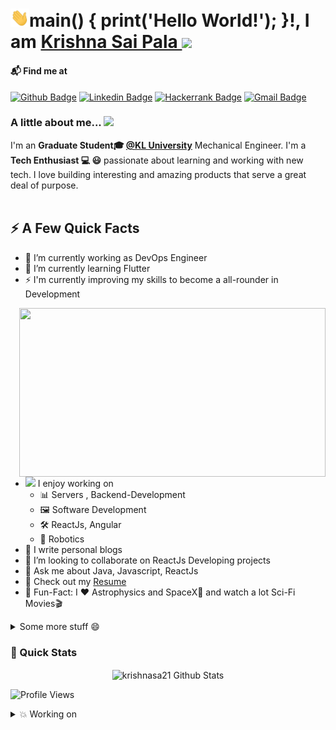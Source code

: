 <h1> <img src="https://raw.githubusercontent.com/ABSphreak/ABSphreak/master/gifs/Hi.gif" width="30px">main() {
  print('Hello World!');
}!, I am <a href="https://github.com/krishnasai21">Krishna Sai Pala </a> <img src="https://emojis.slackmojis.com/emojis/images/1531849430/4246/blob-sunglasses.gif?1531849430" width="30px"></h1>
</h1>

#### 📬 Find me at
[![Github Badge](http://img.shields.io/badge/-Github-black?style=flat-square&logo=github&link=https://github.com/krishnasai21/)](https://github.com/krishnasa21/) 
[![Linkedin Badge](https://img.shields.io/badge/-LinkedIn-blue?style=flat-square&logo=Linkedin&logoColor=white&link=https://www.linkedin.com/in/krishna-pala-269a4712b/)](https://www.linkedin.com/in/krishna-pala-269a4712b)
[![Hackerrank Badge](https://img.shields.io/badge/-Hackerrank-2EC866?style=flat-square&logo=HackerRank&logoColor=white&link=https://www.hackerrank.com/palakrishnasai)](https://www.hackerrank.com/palakrishnasai)
[![Gmail Badge](https://img.shields.io/badge/-Gmail-d14836?style=flat-square&logo=Gmail&logoColor=white&link=mailto:palakrishnasai@gmail.com)](mailto:palakrishnasai@gmail.com)


### A little about me...  <img src="https://media.giphy.com/media/VgCDAzcKvsR6OM0uWg/giphy.gif" width="50"> 
I'm an **Graduate Student🎓 [@KL University](https://www.kluniversity.in)** Mechanical Engineer. I'm a **Tech Enthusiast 💻 😃** passionate about learning and working with new tech. I love building interesting and amazing products that serve a great deal of purpose. <br/><br/>




## ⚡️ A Few Quick Facts

- 🔭 I’m currently working as DevOps Engineer
- 🌱 I’m currently learning Flutter
- ⚡️ I'm currently improving my skills to become a all-rounder in Development
<img width="490" height="270" src="https://media.giphy.com/media/9B8wYztAoe1zO/source.gif" align=right>

- <img src="https://media.giphy.com/media/WUlplcMpOCEmTGBtBW/giphy.gif" width="30">  I enjoy working on
  - 📊 Servers , Backend-Development
  - 🖼 Software Development
  - 🛠 ReactJs, Angular 
  - 🤖 Robotics
- 📝 I write personal blogs
- 👯 I’m looking to collaborate on ReactJs Developing projects
- 💬 Ask me about Java, Javascript, ReactJs
- 📙 Check out my [Resume](https://www.linkedin.com/in/krishna-pala-269a4712b/)
- 🎉 Fun-Fact: I ❤️ Astrophysics and SpaceX🚀 and watch a lot Sci-Fi Movies🎬



<details>
  <summary>Some more stuff 😄</summary>
  
### 🖥️ My DevSetup
<img src="https://img.shields.io/badge/Lenova-555555.svg?&style=flat-square&logo=dell&logoColor=007DB8"> <img src="https://img.shields.io/badge/Windows-555555.svg?&style=flat-square&logo=windows&logoColor=0078D6"> <img src="https://img.shields.io/badge/Chrome-555555.svg?&style=flat-square&logo=google-chrome&logoColor=FABC0C"> <img src="https://img.shields.io/badge/VS Code-555555?style=flat-square&logo=visual-studio-code&logoColor=007ACC"> <img src="https://img.shields.io/badge/Terminal-555555.svg?&style=flat-square&logo=Linux&logoColor=white"> <img src="https://img.shields.io/badge/Ubunutu-555555.svg?&style=flat-square&logo=Ubunutu&logoColor=F37626">

### ⚙️ Some Tool and Tech I use
<code><img height="30" src="https://avatars0.githubusercontent.com/u/1525981?s=200&v=4"></code>
<code><img height="30" src="https://raw.githubusercontent.com/github/explore/80688e429a7d4ef2fca1e82350fe8e3517d3494d/topics/cpp/cpp.png"></code>
<code><img height="30" src="https://raw.githubusercontent.com/github/explore/80688e429a7d4ef2fca1e82350fe8e3517d3494d/topics/javascript/javascript.png"></code>
<code><img height="30" src="https://avatars3.githubusercontent.com/u/9950313?s=200&v=4"></code>
  <code><img height="30" src="https://avatars1.githubusercontent.com/u/45120?s=200&v=4"></code>
<code><img height="30" src="https://raw.githubusercontent.com/github/explore/80688e429a7d4ef2fca1e82350fe8e3517d3494d/topics/html/html.png"></code>
<code><img height="30" src="https://avatars1.githubusercontent.com/u/1517864?s=200&v=4"></code>
<code><img height="30" src="https://avatars1.githubusercontent.com/u/2918581?s=200&v=4"></code>
<code><img height="30" src="https://avatars3.githubusercontent.com/u/18133?s=200&v=4"></code>
<code><img height="30" src="https://avatars1.githubusercontent.com/u/5009934?s=200&v=4"></code>
<code><img height="30" src="https://avatars0.githubusercontent.com/u/365630?s=88&v=4"></code>
<code><img height="30" src="https://avatars.githubusercontent.com/u/15658638"></code>
<code><img height="30" src="https://avatars.githubusercontent.com/u/34455048"></code>
<code><img height="30" src="https://avatars2.githubusercontent.com/u/1728152?s=200&v=4"></code>  
</details>


### 🚀 Quick Stats
<p align="center">
<img align="center" src="https://github-readme-stats.vercel.app/api?username=krishnasai21&show_icons=true&line_height=21&theme=react" alt="krishnasa21 Github Stats" />
</p>


![Profile Views](https://komarev.com/ghpvc/?username=krishnasa21)


<details>
<summary> 💥 Working on </summary>
<br>
<p align="center">
<a href="https://github.com/krishnasa21/Http-proxy-node-replay">
<img src="https://github-readme-stats.vercel.app/api/pin/?username=krishnasai21&repo=Http-proxy-node-replay&title_color=ffffff&text_color=c9cacc&icon_color=2bbc8a&bg_color=1d1f21"/>
</a>&ensp;
<a href="https://github.com/krishnasa21/React-JS">
<img src="https://github-readme-stats.vercel.app/api/pin/?username=krishnasai21&repo=React-JS&title_color=ffffff&text_color=c9cacc&icon_color=2bbc8a&bg_color=1d1f21" />
</a>
</p>
</details>



<!--
**krishnasa21/krishnasa21** is a ✨ _special_ ✨ repository because its `README.md` (this file) appears on your GitHub profile.

pic on right
<img height="270" src="sss.svg" align=right>

 
views
![Profile Views](https://komarev.com/ghpvc/?username=krishnasa21)


social modded badge
<a href="https://www.linkedin.com/in/krishna-pala-269a4712b"><img src="https://img.shields.io/badge/linkedin-%230077B5.svg?&style=for-the-badge&logo=linkedin&logoColor=white" height=25></a>


language badges:
![Java](https://img.shields.io/badge/Java-ED8B00?style=for-the-badge&logo=java&logoColor=white)
![Java-Script](https://img.shields.io/badge/JavaScript-F7DF1E?style=for-the-badge&logo=javascript&logoColor=black)
![React](https://img.shields.io/badge/React-20232A?style=for-the-badge&logo=react&logoColor=61DAFB)

![HTML5](https://img.shields.io/badge/HTML5-E34F26?style=flat&logo=html5&logoColor=white)
![CSS3](https://img.shields.io/badge/CSS3-1572B6?style=flat&logo=css3)
![Spring](https://img.shields.io/badge/Spring-6DB33F?style=for-the-badge&logo=spring&logoColor=white)
![Flutter](https://img.shields.io/badge/Flutter-02569B?style=for-the-badge&logo=flutter&logoColor=white)
![Nodejs](https://img.shields.io/badge/Nodejs-555555?style=flat&logo=Node.js)
![Ubuntu](https://img.shields.io/badge/Ubuntu-E95420?style=for-the-badge&logo=ubuntu&logoColor=white)

![Git](https://img.shields.io/badge/Git-555555?style=flat-square&logo=git)
![GitHub](https://img.shields.io/badge/GitHub-181717?style=flat-square&logo=github)


-->
